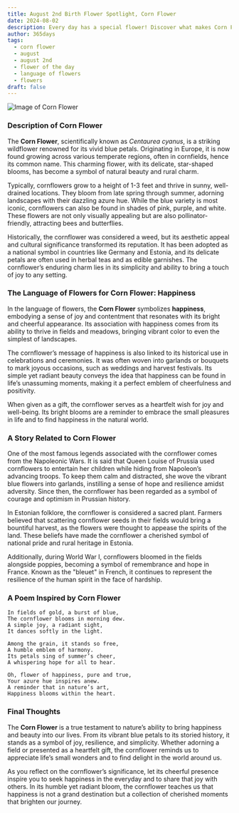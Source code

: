 ```yaml
---
title: August 2nd Birth Flower Spotlight, Corn Flower
date: 2024-08-02
description: Every day has a special flower! Discover what makes Corn Flower unique as today’s birth flower and its symbolic meaning.
author: 365days
tags:
  - corn flower
  - august
  - august 2nd
  - flower of the day
  - language of flowers
  - flowers
draft: false
---
```


![Image of Corn Flower](https://cdn.pixabay.com/photo/2018/05/17/17/25/cornflowers-3409140_640.jpg#center)


### Description of Corn Flower

The **Corn Flower**, scientifically known as _Centaurea cyanus_, is a striking wildflower renowned for its vivid blue petals. Originating in Europe, it is now found growing across various temperate regions, often in cornfields, hence its common name. This charming flower, with its delicate, star-shaped blooms, has become a symbol of natural beauty and rural charm.

Typically, cornflowers grow to a height of 1-3 feet and thrive in sunny, well-drained locations. They bloom from late spring through summer, adorning landscapes with their dazzling azure hue. While the blue variety is most iconic, cornflowers can also be found in shades of pink, purple, and white. These flowers are not only visually appealing but are also pollinator-friendly, attracting bees and butterflies.

Historically, the cornflower was considered a weed, but its aesthetic appeal and cultural significance transformed its reputation. It has been adopted as a national symbol in countries like Germany and Estonia, and its delicate petals are often used in herbal teas and as edible garnishes. The cornflower’s enduring charm lies in its simplicity and ability to bring a touch of joy to any setting.

### The Language of Flowers for Corn Flower: Happiness

In the language of flowers, the **Corn Flower** symbolizes **happiness**, embodying a sense of joy and contentment that resonates with its bright and cheerful appearance. Its association with happiness comes from its ability to thrive in fields and meadows, bringing vibrant color to even the simplest of landscapes.

The cornflower’s message of happiness is also linked to its historical use in celebrations and ceremonies. It was often woven into garlands or bouquets to mark joyous occasions, such as weddings and harvest festivals. Its simple yet radiant beauty conveys the idea that happiness can be found in life’s unassuming moments, making it a perfect emblem of cheerfulness and positivity.

When given as a gift, the cornflower serves as a heartfelt wish for joy and well-being. Its bright blooms are a reminder to embrace the small pleasures in life and to find happiness in the natural world.

### A Story Related to Corn Flower

One of the most famous legends associated with the cornflower comes from the Napoleonic Wars. It is said that Queen Louise of Prussia used cornflowers to entertain her children while hiding from Napoleon’s advancing troops. To keep them calm and distracted, she wove the vibrant blue flowers into garlands, instilling a sense of hope and resilience amidst adversity. Since then, the cornflower has been regarded as a symbol of courage and optimism in Prussian history.

In Estonian folklore, the cornflower is considered a sacred plant. Farmers believed that scattering cornflower seeds in their fields would bring a bountiful harvest, as the flowers were thought to appease the spirits of the land. These beliefs have made the cornflower a cherished symbol of national pride and rural heritage in Estonia.

Additionally, during World War I, cornflowers bloomed in the fields alongside poppies, becoming a symbol of remembrance and hope in France. Known as the "bleuet" in French, it continues to represent the resilience of the human spirit in the face of hardship.

### A Poem Inspired by Corn Flower

```
In fields of gold, a burst of blue,  
The cornflower blooms in morning dew.  
A simple joy, a radiant sight,  
It dances softly in the light.  

Among the grain, it stands so free,  
A humble emblem of harmony.  
Its petals sing of summer’s cheer,  
A whispering hope for all to hear.  

Oh, flower of happiness, pure and true,  
Your azure hue inspires anew.  
A reminder that in nature’s art,  
Happiness blooms within the heart.  
```

### Final Thoughts

The **Corn Flower** is a true testament to nature’s ability to bring happiness and beauty into our lives. From its vibrant blue petals to its storied history, it stands as a symbol of joy, resilience, and simplicity. Whether adorning a field or presented as a heartfelt gift, the cornflower reminds us to appreciate life’s small wonders and to find delight in the world around us.

As you reflect on the cornflower’s significance, let its cheerful presence inspire you to seek happiness in the everyday and to share that joy with others. In its humble yet radiant bloom, the cornflower teaches us that happiness is not a grand destination but a collection of cherished moments that brighten our journey.


